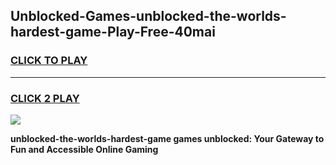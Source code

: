 
## Unblocked-Games-unblocked-the-worlds-hardest-game-Play-Free-40mai
<h3>
<a href="https://premium76.site?title=unblocked-the-worlds-hardest-game&ref=20A">CLICK TO PLAY</a></h3>
<hr>

<h3>
<a href="https://premium76.site?title=unblocked-the-worlds-hardest-game&ref=20A">CLICK 2 PLAY</a>
  
</h3>

<a href="https://premium76.site?title=unblocked-the-worlds-hardest-game&ref=20A"><img src="https://clearcache.store/games.png"></a>


**unblocked-the-worlds-hardest-game games unblocked: Your Gateway to Fun and Accessible Online Gaming**

